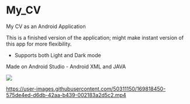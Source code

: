 # My_CV
My CV as an Android Application

This is a finished version of the application; might make instant version of this app for more flexibility.

 - Supports both Light and Dark mode

Made on Android Studio  - Android XML and JAVA

  ![](https://user-images.githubusercontent.com/50311150/169816041-050770ca-13b9-4ca4-a67e-bdd5981f4fda.gif)
  
  https://user-images.githubusercontent.com/50311150/169818450-575de4ed-d6db-42aa-b439-002183a2d5c2.mp4
 






